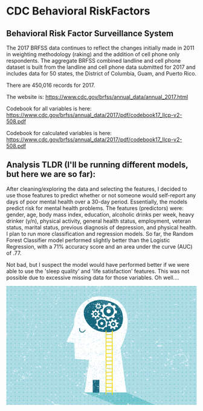 # CDC Behavioral RiskFactors
## Behavioral Risk Factor Surveillance System

The 2017 BRFSS data continues to reflect the changes initially made in 2011 in weighting methodology (raking) and the addition of cell phone only respondents. The aggregate BRFSS combined landline and cell phone dataset is built from the landline and cell phone data submitted for 2017 and includes data for 50 states, the District of Columbia, Guam, and Puerto Rico.

There are 450,016 records for 2017.

The website is: https://www.cdc.gov/brfss/annual_data/annual_2017.html

Codebook for all variables is here: https://www.cdc.gov/brfss/annual_data/2017/pdf/codebook17_llcp-v2-508.pdf

Codebook for calculated variables is here: https://www.cdc.gov/brfss/annual_data/2017/pdf/codebook17_llcp-v2-508.pdf

## Analysis TLDR (I'll be running different models, but here we are so far): 
After cleaning/exploring the data and selecting the features, I decided to use those features to predict whether or not someone would self-report any days of poor mental health over a 30-day period. Essentially, the models predict risk for mental health problems. The features (predictors) were: gender, age, body mass index, education, alcoholic drinks per week, heavy drinker (y/n), physical activity, general health status, employment, veteran status, marital status, previous diagnosis of depression, and physical health. I plan to run more classification and regression models. So far, the Random Forest Classifier model performed slightly better than the Logistic Regression, with a 71% accuracy score and an area under the curve (AUC) of .77.

Not bad, but I suspect the model would have performed better if we were able to use the 'sleep quality' and 'life satisfaction' features. This was not possible due to excessive missing data for those variables. Oh well....

![Mental Health](behavioral-health-vs-mental-health.png)
